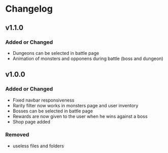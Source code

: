 # Changelog

## v1.1.0

### Added or Changed
- Dungeons can be selected in battle page
- Animation of monsters and opponens during battle (boss and dungeon)


## v1.0.0

### Added or Changed
- Fixed navbar responsiveness
- Rarity filter now works in monsters page and user inventory
- Bosses can be selected in battle page
- Rewards are now given to the user when he wins against a boss
- Shop page added

### Removed

- useless files and folders
